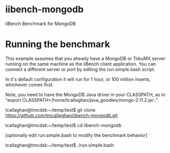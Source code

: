 iibench-mongodb
===============

iiBench Benchmark for MongoDB


Running the benchmark
=====================

This example assumes that you already have a MongoDB or TokuMX server running on the same machine as the iiBench client application. You can connect a different server or port by editing the run.simple.bash script.

In it's default configuration it will run for 1 hour, or 100 million inserts, whichever comes first.

Note, you need to have the MongoDB Java driver in your CLASSPATH, as in "export CLASSPATH=/home/tcallaghan/java_goodies/mongo-2.11.2.jar:.".

tcallaghan@tmcdsk:~/temp/test$ git clone https://github.com/tmcallaghan/iibench-mongodb.git

tcallaghan@tmcdsk:~/temp/test$ cd iibench-mongodb

[optionally edit run.simple.bash to modify the benchmark behavior]

tcallaghan@tmcdsk:~/temp/test$ ./run.simple.bash
